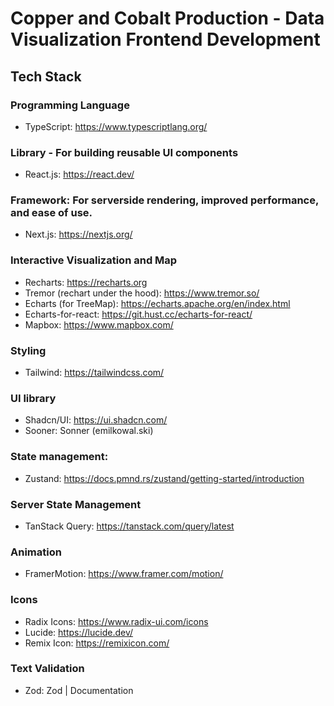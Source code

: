 # Copper and Cobalt Production - Data Visualization Frontend Development

## Tech Stack

### Programming Language

- TypeScript: https://www.typescriptlang.org/

### Library - For building reusable UI components

- React.js: https://react.dev/

### Framework: For serverside rendering, improved performance, and ease of use.

- Next.js: https://nextjs.org/

### Interactive Visualization and Map

- Recharts: https://recharts.org
- Tremor (rechart under the hood): https://www.tremor.so/
- Echarts (for TreeMap): https://echarts.apache.org/en/index.html
- Echarts-for-react: https://git.hust.cc/echarts-for-react/
- Mapbox: https://www.mapbox.com/

### Styling

- Tailwind: https://tailwindcss.com/

### UI library

- Shadcn/UI: https://ui.shadcn.com/
- Sooner: Sonner (emilkowal.ski)

### State management:

- Zustand: https://docs.pmnd.rs/zustand/getting-started/introduction

### Server State Management

- TanStack Query: https://tanstack.com/query/latest

### Animation

- FramerMotion: https://www.framer.com/motion/

### Icons

- Radix Icons: https://www.radix-ui.com/icons
- Lucide: https://lucide.dev/
- Remix Icon: https://remixicon.com/

### Text Validation

- Zod: Zod | Documentation
